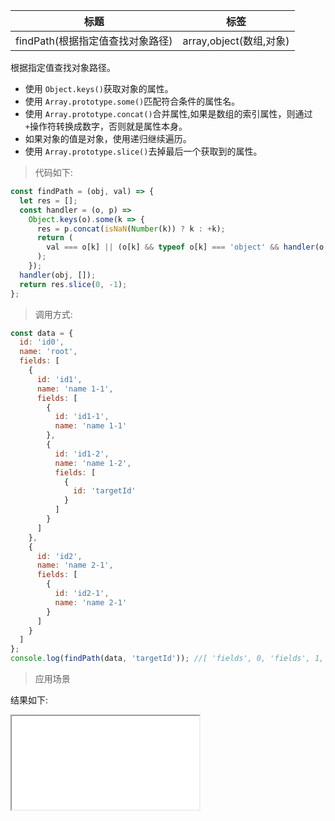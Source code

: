 | 标题                             | 标签                    |
| -------------------------------- | ----------------------- |
| findPath(根据指定值查找对象路径) | array,object(数组,对象) |

根据指定值查找对象路径。

- 使用 `Object.keys()`获取对象的属性。
- 使用 `Array.prototype.some()`匹配符合条件的属性名。
- 使用 `Array.prototype.concat()`合并属性,如果是数组的索引属性，则通过`+`操作符转换成数字，否则就是属性本身。
- 如果对象的值是对象，使用递归继续遍历。
- 使用 `Array.prototype.slice()`去掉最后一个获取到的属性。

> 代码如下:

```js
const findPath = (obj, val) => {
  let res = [];
  const handler = (o, p) =>
    Object.keys(o).some(k => {
      res = p.concat(isNaN(Number(k)) ? k : +k);
      return (
        val === o[k] || (o[k] && typeof o[k] === 'object' && handler(o[k], res))
      );
    });
  handler(obj, []);
  return res.slice(0, -1);
};
```

> 调用方式:

```js
const data = {
  id: 'id0',
  name: 'root',
  fields: [
    {
      id: 'id1',
      name: 'name 1-1',
      fields: [
        {
          id: 'id1-1',
          name: 'name 1-1'
        },
        {
          id: 'id1-2',
          name: 'name 1-2',
          fields: [
            {
              id: 'targetId'
            }
          ]
        }
      ]
    },
    {
      id: 'id2',
      name: 'name 2-1',
      fields: [
        {
          id: 'id2-1',
          name: 'name 2-1'
        }
      ]
    }
  ]
};
console.log(findPath(data, 'targetId')); //[ 'fields', 0, 'fields', 1, 'fields', 0 ]
```

> 应用场景

<div class="code-editor" data-url="codes/javascript/html/findPath.html" data-language="html"></div>

结果如下:

<iframe src="codes/javascript/html/findPath.html"></iframe>
